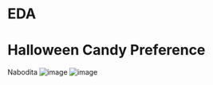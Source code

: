 # EDA

# Halloween Candy Preference 
Nabodita
![image](https://user-images.githubusercontent.com/82321875/200606684-8a447e3d-1292-41da-ad35-709bf2b8dd80.png)
![image](https://user-images.githubusercontent.com/82321875/200606733-2017fe51-2b46-49cf-a58a-7708e152f0db.png)

